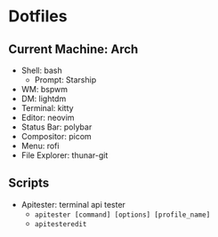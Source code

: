 # Dotfiles

## Current Machine: Arch
 - Shell: bash
   - Prompt: Starship
 - WM: bspwm
 - DM: lightdm
 - Terminal: kitty
 - Editor: neovim
 - Status Bar: polybar
 - Compositor: picom
 - Menu: rofi
 - File Explorer: thunar-git

## Scripts
 - Apitester: terminal api tester
   - `apitester [command] [options] [profile_name]`
   - `apitesteredit`
